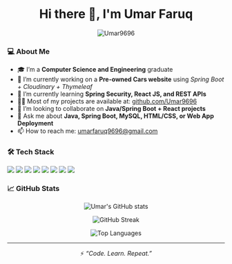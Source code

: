 <h1 align="center">Hi there 👋, I'm Umar Faruq</h1>

<p align="center">
  <img src="https://komarev.com/ghpvc/?username=Umar9696&label=Profile%20views&color=0e75b6&style=flat" alt="Umar9696" />
</p>

<h3>💻 About Me</h3>

<ul>
  <li>🎓 I’m a <strong>Computer Science and Engineering</strong> graduate</li>
  <li>🔭 I’m currently working on a <strong>Pre-owned Cars website</strong> using <em>Spring Boot + Cloudinary + Thymeleaf</em></li>
  <li>🌱 I’m currently learning <strong>Spring Security, React JS, and REST APIs</strong></li>
  <li>👨‍💻 Most of my projects are available at: <a href="https://github.com/Umar9696">github.com/Umar9696</a></li>
  <li>👯 I’m looking to collaborate on <strong>Java/Spring Boot + React projects</strong></li>
  <li>💬 Ask me about <strong>Java, Spring Boot, MySQL, HTML/CSS, or Web App Deployment</strong></li>
  <li>📫 How to reach me: <a href="mailto:umarfaruq9696@gmail.com">umarfaruq9696@gmail.com</a></li>
</ul>

<h3>🛠️ Tech Stack</h3>

<p>
  <img src="https://img.shields.io/badge/Java-ED8B00?style=for-the-badge&logo=java&logoColor=white"/>
  <img src="https://img.shields.io/badge/SpringBoot-6DB33F?style=for-the-badge&logo=springboot&logoColor=white"/>
  <img src="https://img.shields.io/badge/MySQL-00758F?style=for-the-badge&logo=mysql&logoColor=white"/>
  <img src="https://img.shields.io/badge/HTML5-E34F26?style=for-the-badge&logo=html5&logoColor=white"/>
  <img src="https://img.shields.io/badge/CSS3-264de4?style=for-the-badge&logo=css3&logoColor=white"/>
  <img src="https://img.shields.io/badge/JavaScript-F7DF1E?style=for-the-badge&logo=javascript&logoColor=black"/>
  <img src="https://img.shields.io/badge/React-20232A?style=for-the-badge&logo=react&logoColor=61DAFB"/>
  <img src="https://img.shields.io/badge/Cloudinary-3448C5?style=for-the-badge&logo=cloudinary&logoColor=white"/>
</p>

<h3>📈 GitHub Stats</h3>

<p align="center">
  <img src="https://github-readme-stats.vercel.app/api?username=Umar9696&show_icons=true&theme=tokyonight" alt="Umar's GitHub stats" />
</p>

<p align="center">
  <img src="https://github-readme-streak-stats.herokuapp.com/?user=Umar9696&theme=tokyonight" alt="GitHub Streak" />
</p>

<p align="center">
  <img src="https://github-readme-stats.vercel.app/api/top-langs/?username=Umar9696&layout=compact&theme=tokyonight" alt="Top Languages" />
</p>

<hr/>

<p align="center">
  ⚡ <em>“Code. Learn. Repeat.”</em>
</p>
